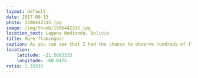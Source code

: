 ```yaml
---
layout: default
date: 2017-09-13
photo: 1506442315.jpg
image: /img/thumb/1506442315.jpg
location_text: Laguna Hedionda, Bolivia
title: More flamingos!
caption: As you can see that I had the chance to observe hundreds of flamingos, those ones are called 'Flamingo Andino'.
location:
    latitude: -21.5683333
    longitude: -68.0475
ratio: 1.33333
---
```

